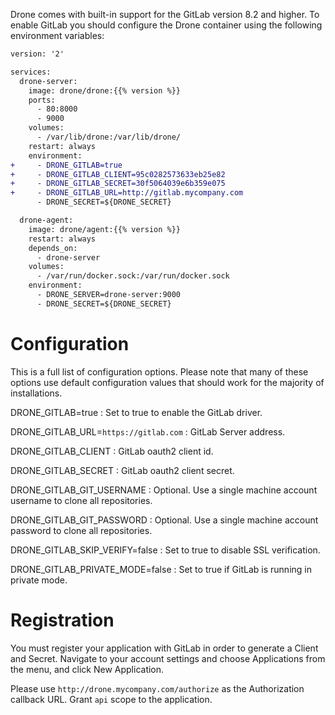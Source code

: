 Drone comes with built-in support for the GitLab version 8.2 and higher. To enable GitLab you should configure the Drone container using the following environment variables:

```diff
version: '2'

services:
  drone-server:
    image: drone/drone:{{% version %}}
    ports:
      - 80:8000
      - 9000
    volumes:
      - /var/lib/drone:/var/lib/drone/
    restart: always
    environment:
+     - DRONE_GITLAB=true
+     - DRONE_GITLAB_CLIENT=95c0282573633eb25e82
+     - DRONE_GITLAB_SECRET=30f5064039e6b359e075
+     - DRONE_GITLAB_URL=http://gitlab.mycompany.com
      - DRONE_SECRET=${DRONE_SECRET}

  drone-agent:
    image: drone/agent:{{% version %}}
    restart: always
    depends_on:
      - drone-server
    volumes:
      - /var/run/docker.sock:/var/run/docker.sock
    environment:
      - DRONE_SERVER=drone-server:9000
      - DRONE_SECRET=${DRONE_SECRET}
```

# Configuration

This is a full list of configuration options. Please note that many of these options use default configuration values that should work for the majority of installations.

DRONE_GITLAB=true
: Set to true to enable the GitLab driver.

DRONE_GITLAB_URL=`https://gitlab.com`
: GitLab Server address.

DRONE_GITLAB_CLIENT
: GitLab oauth2 client id.

DRONE_GITLAB_SECRET
: GitLab oauth2 client secret.

DRONE_GITLAB_GIT_USERNAME
: Optional. Use a single machine account username to clone all repositories.

DRONE_GITLAB_GIT_PASSWORD
: Optional. Use a single machine account password to clone all repositories.

DRONE_GITLAB_SKIP_VERIFY=false
: Set to true to disable SSL verification.

DRONE_GITLAB_PRIVATE_MODE=false
: Set to true if GitLab is running in private mode.

# Registration

You must register your application with GitLab in order to generate a Client and Secret. Navigate to your account settings and choose Applications from the menu, and click New Application.

Please use `http://drone.mycompany.com/authorize` as the Authorization callback URL. Grant `api` scope to the application.
